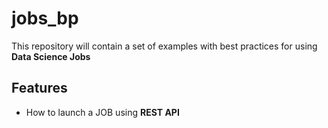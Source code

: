 # jobs_bp
This repository will contain a set of examples with best practices for using **Data Science Jobs**

## Features
* How to launch a JOB using **REST API**

